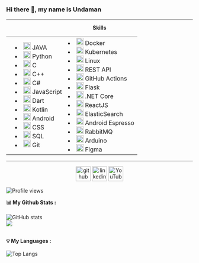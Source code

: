 
### Hi there 👋, my name is Undaman

---
<center>
<b>Skills</b>
<table align="center">
<td>
	<td>
		<li><img src="https://cdn.jsdelivr.net/gh/devicons/devicon/icons/java/java-original.svg" height='20'/> JAVA
	<li><img src="https://cdn.jsdelivr.net/gh/devicons/devicon/icons/python/python-original.svg" height='20'/> Python
	<li><img src="https://cdn.jsdelivr.net/gh/devicons/devicon/icons/c/c-original.svg" height='20'/> C 
	<li><img src="https://cdn.jsdelivr.net/gh/devicons/devicon/icons/cplusplus/cplusplus-original.svg" height='20'/> C++
	<li><img src="https://cdn.jsdelivr.net/gh/devicons/devicon/icons/csharp/csharp-original.svg" height='20'/> C#
	<li><img src="https://cdn.jsdelivr.net/gh/devicons/devicon/icons/javascript/javascript-original.svg"  height='20'/> JavaScript
	<li><img src="https://cdn.jsdelivr.net/gh/devicons/devicon/icons/dart/dart-original.svg" height='20'/> Dart
	<li><img src="https://cdn.jsdelivr.net/gh/devicons/devicon/icons/kotlin/kotlin-original.svg" height='20'/> Kotlin
	<li><img src="https://cdn.jsdelivr.net/gh/devicons/devicon/icons/android/android-original.svg" height='20'/> Android
	<li><img src="https://cdn.jsdelivr.net/gh/devicons/devicon/icons/css3/css3-original.svg" height='20'/> CSS
	<li><img src="https://cdn.jsdelivr.net/gh/devicons/devicon/icons/mysql/mysql-original.svg" height='20'/> SQL
	<li><img src="https://cdn.jsdelivr.net/gh/devicons/devicon/icons/git/git-original.svg"  height='20'/> Git
	</td>
	<td>
<li><img src="https://cdn.jsdelivr.net/gh/devicons/devicon/icons/docker/docker-plain-wordmark.svg" height='20'/> Docker
<li><img src="https://cdn.jsdelivr.net/gh/devicons/devicon/icons/kubernetes/kubernetes-plain-wordmark.svg" height='20'/> Kubernetes
<li><img src="https://cdn.jsdelivr.net/gh/devicons/devicon/icons/linux/linux-original.svg" height='20'/> Linux
<li><img src="https://pubhub.devnetcloud.com/media/finesse/site/images/rest-icon.png" height='20'/> REST API
<li><img src="https://avatars.githubusercontent.com/u/44036562?s=200&v=4"  height='20'/> GitHub Actions
<li><img src="https://cdn.jsdelivr.net/gh/devicons/devicon/icons/flask/flask-original-wordmark.svg"  height='20'/> Flask
<li><img src="https://cdn.jsdelivr.net/gh/devicons/devicon/icons/dotnetcore/dotnetcore-original.svg" height='20'/> .NET Core
<li><img src="https://cdn.jsdelivr.net/gh/devicons/devicon/icons/react/react-original.svg" height='20'/> ReactJS
<li><img src="https://cdn.iconscout.com/icon/free/png-256/elasticsearch-226094.png" height='20'/> ElasticSearch
<li><img src="https://miro.medium.com/max/600/1*Z2iFvuo4pMsK-aYhPkiGWA.png" height='20'/> Android Espresso
<li><img src="https://cdn.iconscout.com/icon/free/png-256/rabbitmq-282296.png" height='20'/> RabbitMQ
<li><img src="https://cdn.jsdelivr.net/gh/devicons/devicon/icons/arduino/arduino-original-wordmark.svg"  height='20'/> Arduino
<li><img src="https://cdn.jsdelivr.net/gh/devicons/devicon/icons/figma/figma-original.svg" height='20'/> Figma
</td>
</table>
</center>

----

<center>
<a href="https://github.com/PHUICMT"><img src="https://i.imgur.com/blGV46l.png" alt='github' height='40'></a>
<a href="https://www.linkedin.com/in/undaman-nopnapaporn-8b8305149/"><img src="https://i.imgur.com/a5jDgN0.png" alt='linkedin' height='40'></a>
<a href="https://www.youtube.com/channel//user/PHU_ICMT"><img src="https://i.imgur.com/foLgDQd.png" alt='YouTube' height='40'></a>
</center>


![Profile views](https://gpvc.arturio.dev/PHUICMT)  

<strong>📊 My Github Stats :</strong><br><br>
![GitHub stats](https://github-readme-stats.vercel.app/api?username=PHUICMT&show_icons=true&count_private=true&include_all_commits=true&theme=radical)<br>
<img align="center" src="https://github-readme-streak-stats.herokuapp.com/?user=PHUICMT&theme=radical&hide_border=true"/><br><br>

<strong>💡 My Languages :</strong><br><br>
![Top Langs](https://github-readme-stats.vercel.app/api/top-langs/?username=PHUICMT&langs_count_private=true&theme=radical&card_width=445)<br><br>
  

<!--
**PHUICMT/PHUICMT** is a ✨ _special_ ✨ repository because its `README.md` (this file) appears on your GitHub profile.

Here are some ideas to get you started:

- 🔭 I’m currently working on ...
- 🌱 I’m currently learning ...
- 👯 I’m looking to collaborate on ...
- 🤔 I’m looking for help with ...
- 💬 Ask me about ...
- 📫 How to reach me: ...
- 😄 Pronouns: ...
- ⚡ Fun fact: ...
-->
